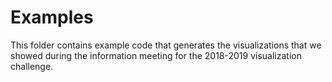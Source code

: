 # Examples

This folder contains example code that generates the visualizations that we showed during the information meeting for the 2018-2019 visualization challenge.

